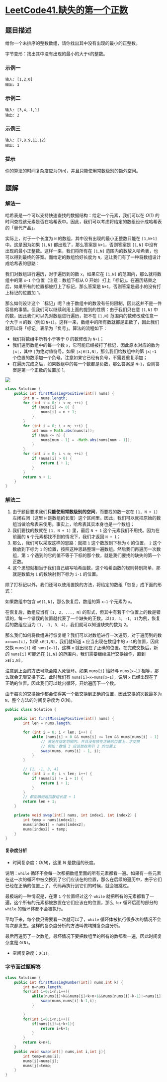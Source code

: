 # [LeetCode41.缺失的第一个正数](https://leetcode-cn.com/problems/first-missing-positive/)
## 题目描述
给你一个未排序的整数数组，请你找出其中没有出现的最小的正整数。

字节变形：找出其中没有出现的最小的大于`K`的整数。
### 示例一
```
输入: [1,2,0]
输出: 3
```
### 示例二
```
输入: [3,4,-1,1]
输出: 2
```
### 示例三
```
输入: [7,8,9,11,12]
输出: 1
```
### 提示
你的算法的时间复杂度应为$O(n)$，并且只能使用常数级别的额外空间。
## 题解
### 解法一
哈希表是一个可以支持快速查找的数据结构：给定一个元素，我们可以在 $O(1)$ 的时间查找该元素是否在哈希表中。因此，我们可以考虑将给定的数组设计成哈希表的「替代产品」。

实际上，对于一个长度为 `N` 的数组，其中没有出现的最小正整数只能在 `[1,N+1]` 中。这是因为如果 `[1,N]` 都出现了，那么答案是 `N+1`，否则答案是 `[1,N]` 中没有出现的最小正整数。这样一来，我们将所有在 `[1,N]` 范围内的数放入哈希表，也可以得到最终的答案。而给定的数组恰好长度为 `N`，这让我们有了一种将数组设计成哈希表的思路：

我们对数组进行遍历，对于遍历到的数 `x`，如果它在 `[1,N]` 的范围内，那么就将数组中的第 `x−1` 个位置（注意：数组下标从 0 开始）打上「标记」。在遍历结束之后，如果所有的位置都被打上了标记，那么答案是 `N+1`，否则答案是最小的没有打上标记的位置加 1。

那么如何设计这个「标记」呢？由于数组中的数没有任何限制，因此这并不是一件容易的事情。但我们可以继续利用上面的提到的性质：由于我们只在意 `[1,N]` 中的数，因此我们可以先对数组进行遍历，把不在 `[1,N]` 范围内的数修改成任意一个大于 `N` 的数（例如 `N+1`）。这样一来，数组中的所有数就都是正数了，因此我们就可以将「标记」表示为「负号」。算法的流程如下：

- 我们将数组中所有小于等于 0 的数修改为 `N+1`；
- 我们遍历数组中的每一个数 `x`，它可能已经被打了标记，因此原本对应的数为 `∣x∣`，其中 `|`为绝对值符号。如果 `∣x∣∈[1,N]`，那么我们给数组中的第 `∣x∣−1` 
个位置的数添加一个负号。注意如果它已经有负号，不需要重复添加；
- 在遍历完成之后，如果数组中的每一个数都是负数，那么答案是 `N+1`，否则答案是第一个正数的位置加 1。

![](https://picgp.oss-cn-beijing.aliyuncs.com/img/20201023203000.png)

```java
class Solution {
    public int firstMissingPositive(int[] nums) {
        int n = nums.length;
        for (int i = 0; i < n; ++i) {
            if (nums[i] <= 0) {
                nums[i] = n + 1;
            }
        }
        for (int i = 0; i < n; ++i) {
            int num = Math.abs(nums[i]);
            if (num <= n) {
                nums[num - 1] = -Math.abs(nums[num - 1]);
            }
        }
        for (int i = 0; i < n; ++i) {
            if (nums[i] > 0) {
                return i + 1;
            }
        }
        return n + 1;
    }
}
```
### 解法二
1. 由于题目要求我们**只能使用常数级别的空间**，而要找的数一定在 `[1, N + 1]` 左闭右闭（这里 `N` 是数组的长度）这个区间里。因此，我们可以就把原始的数组当做哈希表来使用。事实上，哈希表其实本身也是一个数组；
2. 我们要找的数就在 `[1, N + 1]` 里，最后 `N + 1` 这个元素我们不用找。因为在前面的 `N` 个元素都找不到的情况下，我们才返回 `N + 1`；
3. 那么，我们可以采取这样的思路：就把 `1` 这个数放到下标为 `0` 的位置， `2` 这个数放到下标为 `1` 的位置，按照这种思路整理一遍数组。然后我们再遍历一次数组，第 `1` 个遇到的它的值不等于下标的那个数，就是我们要找的缺失的第一个正数。
4. 这个思想就相当于我们自己编写哈希函数，这个哈希函数的规则特别简单，那就是数值为 `i` 的数映射到下标为 `i-1` 的位置。

除了打标记以外，我们还可以使用置换的方法，将给定的数组「恢复」成下面的形式：

如果数组中包含 `x∈[1,N]`，那么恢复后，数组的第 `x−1` 个元素为 `x`。

在恢复后，数组应当有 `[1, 2, ..., N]` 的形式，但其中有若干个位置上的数是错误的，每一个错误的位置就代表了一个缺失的正数。以`[3, 4, -1, 1]`为例，恢复后的数组应当为 `[1, -1, 3, 4]`，我们就可以知道缺失的数为 2。

那么我们如何将数组进行恢复呢？我们可以对数组进行一次遍历，对于遍历到的数 `x=nums[i]`，如果 `x∈[1,N]`，我们就知道 `x` 应当出现在数组中的 `x−1`的位置，因此交换 `nums[i]` 和 `nums[x−1]`，这样 `x` 就出现在了正确的位置。在完成交换后，新的 `nums[i]` 可能还在 `[1,N]` 的范围内，我们需要继续进行交换操作，直到 `x∉[1,N]`。

注意到上面的方法可能会陷入死循环。如果 `nums[i]` 恰好与 `nums[x−1]` 相等，那么就会无限交换下去。此时我们有 `nums[i]=x=nums[x−1]`，说明 `x` 已经出现在了正确的位置。因此我们可以跳出循环，开始遍历下一个数。

由于每次的交换操作都会使得某一个数交换到正确的位置，因此交换的次数最多为 `N`，整个方法的时间复杂度为 $O(N)$。

```java
public class Solution {

    public int firstMissingPositive(int[] nums) {
        int len = nums.length;

        for (int i = 0; i < len; i++) {
            while (nums[i] > 0 && nums[i] <= len && nums[nums[i] - 1] != nums[i]) {
                // 满足在指定范围内、并且没有放在正确的位置上，才交换
                // 例如：数值 3 应该放在索引 2 的位置上
                swap(nums, nums[i] - 1, i);
            }
        }

        // [1, -1, 3, 4]
        for (int i = 0; i < len; i++) {
            if (nums[i] != i + 1) {
                return i + 1;
            }
        }
        // 都正确则返回数组长度 + 1
        return len + 1;
    }

    private void swap(int[] nums, int index1, int index2) {
        int temp = nums[index1];
        nums[index1] = nums[index2];
        nums[index2] = temp;
    }
}
```
#### 复杂度分析
- 时间复杂度：$O(N)$，这里 $N$ 是数组的长度。

说明：`while` 循环不会每一次都把数组里面的所有元素都看一遍。如果有一些元素在这一次的循环中被交换到了它们应该在的位置，那么在后续的遍历中，由于它们已经在正确的位置上了，代码再执行到它们的时候，就会被跳过。

最极端的一种情况是，在第 `1` 个位置经过这个 `while` 就把所有的元素都看了一遍，这个所有的元素都被放置在它们应该在的位置，那么 `for` 循环后面的部分的 `while` 的循环体都不会被执行。

平均下来，每个数只需要看一次就可以了，`while` 循环体被执行很多次的情况不会每次都发生。这样的复杂度分析的方法叫做均摊复杂度分析。

最后再遍历了一次数组，最坏情况下要把数组里的所有的数都看一遍，因此时间复杂度是 `O(N)`。

- 空间复杂度：`O(1)`。

### 字节面试题解答
```java
class Solution {
    public int firstMissingNumber(int[] nums,int k) {
        int n=nums.length;
        for(int i=0;i<n;i++){
            while(nums[i]>k&&nums[i]<k+n+1&&nums[nums[i]-k-1]!=nums[i]){
                swap(nums,nums[i]-k-1,i);
            }

        }
        for(int i=0;i<n;i++){
            if(nums[i]!=i+k+1){
                return i+k+1;
            }
        }
        return k+n+1;
    }
    public void swap(int[] nums,int i,int j){
        int temp=nums[i];
        nums[i]=nums[j];
        nums[j]=temp;
    }
}
```
